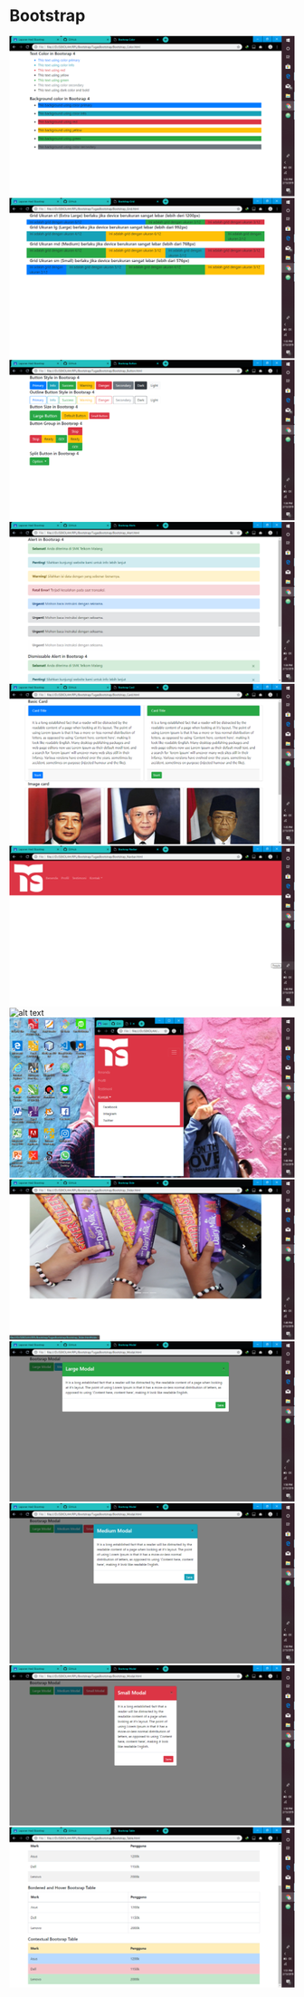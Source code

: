 # Bootstrap
![alt text](https://github.com/Nesta2002/Bootstrap/blob/master/Screenshot%20(191).png)
![alt text](https://github.com/Nesta2002/Bootstrap/blob/master/Screenshot%20(192).png)
![alt text](https://github.com/Nesta2002/Bootstrap/blob/master/Screenshot%20(193).png)
![alt text](https://github.com/Nesta2002/Bootstrap/blob/master/Screenshot%20(194).png)
![alt text](https://github.com/Nesta2002/Bootstrap/blob/master/Screenshot%20(195).png)
![alt text](https://github.com/Nesta2002/Bootstrap/blob/master/Screenshot%20(196).png)
![alt text](https://github.com/Nesta2002/Bootstrap/blob/master/Screenshot%20(197).png)
![alt text](https://github.com/Nesta2002/Bootstrap/blob/master/Screenshot%20(198).png)
![alt text](https://github.com/Nesta2002/Bootstrap/blob/master/Screenshot%20(199).png)
![alt text](https://github.com/Nesta2002/Bootstrap/blob/master/Screenshot%20(200).png)
![alt text](https://github.com/Nesta2002/Bootstrap/blob/master/Screenshot%20(201).png)
![alt text](https://github.com/Nesta2002/Bootstrap/blob/master/Screenshot%20(202).png)
![alt text](https://github.com/Nesta2002/Bootstrap/blob/master/Screenshot%20(203).png)
